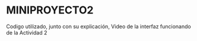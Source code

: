 # MINIPROYECTO2
Codigo utilizado, junto con su explicación, Video de la interfaz funcionando de la Actividad 2 
